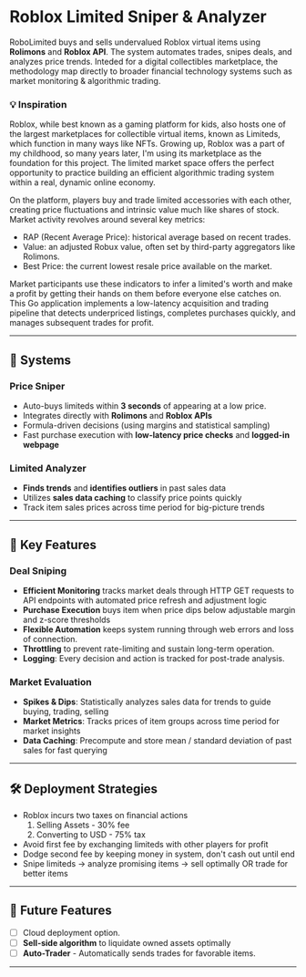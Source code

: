 # Roblox Limited Sniper & Analyzer

RoboLimited buys and sells undervalued Roblox virtual items using **Rolimons** and **Roblox API**. The system automates trades, snipes deals, and analyzes price trends. Inteded for a digital collectibles marketplace, the methodology map directly to broader financial technology systems such as market monitoring & algorithmic trading.

### 💡 Inspiration ###
Roblox, while best known as a gaming platform for kids, also hosts one of the largest marketplaces for collectible virtual items, known as Limiteds, which function in many ways like NFTs. Growing up, Roblox was a part of my childhood, so many years later, I'm using its marketplace as the foundation for this project. The limited market space offers the perfect opportunity to practice building an efficient algorithmic trading system within a real, dynamic online economy.

On the platform, players buy and trade limited accessories with each other, creating price fluctuations and intrinsic value much like shares of stock. Market activity revolves around several key metrics:
- RAP (Recent Average Price): historical average based on recent trades.
- Value: an adjusted Robux value, often set by third-party aggregators like Rolimons.
- Best Price: the current lowest resale price available on the market.

Market participants use these indicators to infer a limited's worth and make a profit by getting their hands on them before everyone else catches on. This Go application implements a low-latency acquisition and trading pipeline that detects underpriced listings, completes purchases quickly, and manages subsequent trades for profit.

---

## 📌 Systems

### Price Sniper
- Auto-buys limiteds within **3 seconds** of appearing at a low price.  
- Integrates directly with **Rolimons** and **Roblox APIs**
- Formula-driven decisions (using margins and statistical sampling)
- Fast purchase execution with **low-latency price checks** and **logged-in webpage**

### Limited Analyzer
- **Finds trends** and **identifies outliers** in past sales data
- Utilizes **sales data caching** to classify price points quickly
- Track item sales prices across time period for big-picture trends




---

## 🚀 Key Features

### Deal Sniping  
- **Efficient Monitoring** tracks market deals through HTTP GET requests to API endpoints with automated price refresh and adjustment logic
- **Purchase Execution** buys item when price dips below adjustable margin and z-score thresholds
- **Flexible Automation** keeps system running through web errors and loss of connection.
- **Throttling** to prevent rate-limiting and sustain long-term operation.
- **Logging**: Every decision and action is tracked for post-trade analysis.

### Market Evaluation
- **Spikes & Dips**: Statistically analyzes sales data for trends to guide buying, trading, selling
- **Market Metrics**: Tracks prices of item groups across time period for market insights  
- **Data Caching**: Precompute and store mean / standard deviation of past sales for fast querying

---

## 🛠️ Deployment Strategies

- Roblox incurs two taxes on financial actions
    1. Selling Assets - 30% fee
    2. Converting to USD - 75% tax
- Avoid first fee by exchanging limiteds with other players for profit
- Dodge second fee by keeping money in system, don't cash out until end
- Snipe limiteds → analyze promising items → sell optimally OR trade for better items 

---

## 🚧 Future Features  
- [ ] Cloud deployment option.
- [ ] **Sell-side algorithm** to liquidate owned assets optimally
- [ ] **Auto-Trader** - Automatically sends trades for favorable items.

---

#
